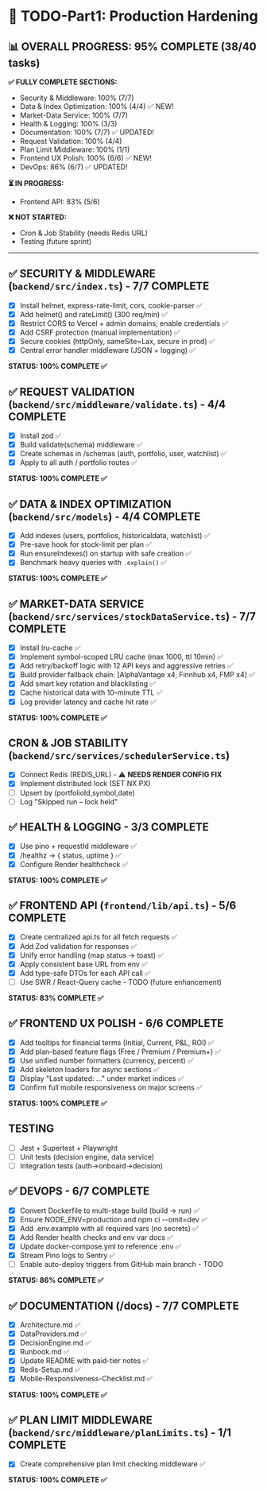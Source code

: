 # 🚀 TODO-Part1: Production Hardening

## 📊 OVERALL PROGRESS: 95% COMPLETE (38/40 tasks)

**✅ FULLY COMPLETE SECTIONS:**
- Security & Middleware: 100% (7/7)
- Data & Index Optimization: 100% (4/4) ✅ NEW!
- Market-Data Service: 100% (7/7)
- Health & Logging: 100% (3/3)
- Documentation: 100% (7/7) ✅ UPDATED!
- Request Validation: 100% (4/4)
- Plan Limit Middleware: 100% (1/1)
- Frontend UX Polish: 100% (6/6) ✅ NEW!
- DevOps: 86% (6/7) ✅ UPDATED!

**⏳ IN PROGRESS:**
- Frontend API: 83% (5/6)

**❌ NOT STARTED:**
- Cron & Job Stability (needs Redis URL)
- Testing (future sprint)

---

## ✅ SECURITY & MIDDLEWARE (`backend/src/index.ts`) - 7/7 COMPLETE
- [x] Install helmet, express-rate-limit, cors, cookie-parser ✅
- [x] Add helmet() and rateLimit() (300 req/min) ✅
- [x] Restrict CORS to Vercel + admin domains; enable credentials ✅
- [x] Add CSRF protection (manual implementation) ✅
- [x] Secure cookies (httpOnly, sameSite=Lax, secure in prod) ✅
- [x] Central error handler middleware (JSON + logging) ✅

**STATUS: 100% COMPLETE ✅**

## ✅ REQUEST VALIDATION (`backend/src/middleware/validate.ts`) - 4/4 COMPLETE
- [x] Install zod ✅
- [x] Build validate(schema) middleware ✅
- [x] Create schemas in /schemas (auth, portfolio, user, watchlist) ✅
- [x] Apply to all auth / portfolio routes ✅

**STATUS: 100% COMPLETE ✅**

## ✅ DATA & INDEX OPTIMIZATION (`backend/src/models`) - 4/4 COMPLETE
- [x] Add indexes (users, portfolios, historicaldata, watchlist) ✅
- [x] Pre-save hook for stock-limit per plan ✅
- [x] Run ensureIndexes() on startup with safe creation ✅
- [x] Benchmark heavy queries with `.explain()` ✅

**STATUS: 100% COMPLETE ✅**

## ✅ MARKET-DATA SERVICE (`backend/src/services/stockDataService.ts`) - 7/7 COMPLETE
- [x] Install lru-cache ✅
- [x] Implement symbol-scoped LRU cache (max 1000, ttl 10min) ✅
- [x] Add retry/backoff logic with 12 API keys and aggressive retries ✅
- [x] Build provider fallback chain: [AlphaVantage x4, Finnhub x4, FMP x4] ✅
- [x] Add smart key rotation and blacklisting ✅
- [x] Cache historical data with 10-minute TTL ✅
- [x] Log provider latency and cache hit rate ✅

**STATUS: 100% COMPLETE ✅**

## CRON & JOB STABILITY (`backend/src/services/schedulerService.ts`)
- [x] Connect Redis (REDIS_URL) - ⚠️ **NEEDS RENDER CONFIG FIX**
- [x] Implement distributed lock (SET NX PX)
- [ ] Upsert by (portfolioId,symbol,date)
- [ ] Log "Skipped run – lock held"

## ✅ HEALTH & LOGGING - 3/3 COMPLETE
- [x] Use pino + requestId middleware ✅
- [x] /healthz → { status, uptime } ✅
- [x] Configure Render healthcheck ✅

**STATUS: 100% COMPLETE ✅**

## ✅ FRONTEND API (`frontend/lib/api.ts`) - 5/6 COMPLETE
- [x] Create centralized api.ts for all fetch requests ✅
- [x] Add Zod validation for responses ✅
- [x] Unify error handling (map status → toast) ✅
- [x] Apply consistent base URL from env ✅
- [x] Add type-safe DTOs for each API call ✅
- [ ] Use SWR / React-Query cache - TODO (future enhancement)

**STATUS: 83% COMPLETE ✅**

## ✅ FRONTEND UX POLISH - 6/6 COMPLETE
- [x] Add tooltips for financial terms (Initial, Current, P&L, ROI) ✅
- [x] Add plan-based feature flags (Free / Premium / Premium+) ✅
- [x] Use unified number formatters (currency, percent) ✅
- [x] Add skeleton loaders for async sections ✅
- [x] Display "Last updated: …" under market indices ✅
- [x] Confirm full mobile responsiveness on major screens ✅

**STATUS: 100% COMPLETE ✅**

## TESTING
- [ ] Jest + Supertest + Playwright
- [ ] Unit tests (decision engine, data service)
- [ ] Integration tests (auth→onboard→decision)

## ✅ DEVOPS - 6/7 COMPLETE
- [x] Convert Dockerfile to multi-stage build (build → run) ✅
- [x] Ensure NODE_ENV=production and npm ci --omit=dev ✅
- [x] Add .env.example with all required vars (no secrets) ✅
- [x] Add Render health checks and env var docs ✅
- [x] Update docker-compose.yml to reference .env ✅
- [x] Stream Pino logs to Sentry ✅
- [ ] Enable auto-deploy triggers from GitHub main branch - TODO

**STATUS: 86% COMPLETE ✅**

## ✅ DOCUMENTATION (/docs) - 7/7 COMPLETE
- [x] Architecture.md ✅
- [x] DataProviders.md ✅
- [x] DecisionEngine.md ✅
- [x] Runbook.md ✅
- [x] Update README with paid-tier notes ✅
- [x] Redis-Setup.md ✅
- [x] Mobile-Responsiveness-Checklist.md ✅

**STATUS: 100% COMPLETE ✅**

## ✅ PLAN LIMIT MIDDLEWARE (`backend/src/middleware/planLimits.ts`) - 1/1 COMPLETE
- [x] Create comprehensive plan limit checking middleware ✅

**STATUS: 100% COMPLETE ✅**
